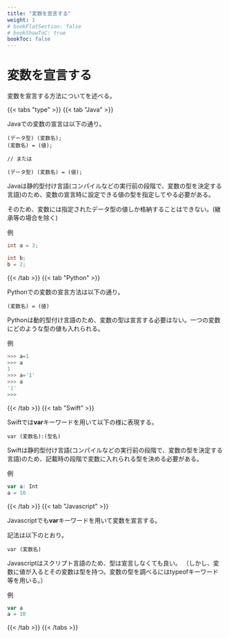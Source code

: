 ```yaml
---
title: "変数を宣言する"
weight: 1
# bookFlatSection: false
# bookShowToC: true
bookToc: false
---
```


# 変数を宣言する

変数を宣言する方法についてを述べる。

{{< tabs "type" >}}
{{< tab "Java" >}}

Javaでの変数の宣言は以下の通り。

```
(データ型) (変数名);
(変数名) = (値);

// または

(データ型) (変数名) = (値);
```

Javaは静的型付け言語(コンパイルなどの実行前の段階で、変数の型を決定する言語)のため、変数の宣言時に設定できる値の型を指定してやる必要がある。

そのため、変数には指定されたデータ型の値しか格納することはできない。(継承等の場合を除く)


例

```java
int a = 3;

int b;
b = 2;
```

{{< /tab >}}
{{< tab "Python" >}}

Pythonでの変数の宣言方法は以下の通り。

```
(変数名) = (値)
```

Pythonは動的型付け言語のため、変数の型は宣言する必要はない。一つの変数にどのような型の値も入れられる。

例

```python
>>> a=1
>>> a
1
>>> a='1'
>>> a
'1'
>>> 
```

{{< /tab >}}
{{< tab "Swift" >}}

Swiftでは**var**キーワードを用いて以下の様に表現する。

```
var (変数名):(型名)
```

Swiftは静的型付け言語(コンパイルなどの実行前の段階で、変数の型を決定する言語)のため、記載時の段階で変数に入れられる型を決める必要がある。

例

```swift
var a: Int
a = 10
```

{{< /tab >}}
{{< tab "Javascript" >}}

Javascriptでも**var**キーワードを用いて変数を宣言する。

記法は以下のとおり。

```
var (変数名)
```

Javascriptはスクリプト言語のため、型は宣言しなくても良い。
（しかし、変数に値が入るとその変数は型を持つ。変数の型を調べるにはtypeofキーワード等を用いる。）

例

```Javascript
var a
a = 10
```

{{< /tab >}}
{{< /tabs >}}
